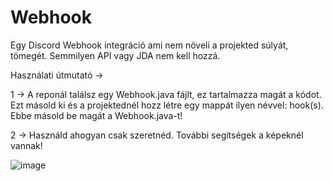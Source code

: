 # Webhook
Egy Discord Webhook integráció ami nem növeli a projekted súlyát, tömegét. Semmilyen API vagy JDA nem kell hozzá.

Használati útmutató -> 

1 -> A reponál találsz egy Webhook.java fájlt, ez tartalmazza magát a kódot. Ezt másold ki és a projektednél hozz létre egy mappát ilyen névvel: hook(s). Ebbe másold be magát a Webhook.java-t!

2 -> Használd ahogyan csak szeretnéd. További segítségek a képeknél vannak!

![image](https://user-images.githubusercontent.com/103312234/210023896-e6063d96-be3c-4828-89f3-3a4fda5d5f56.png)


